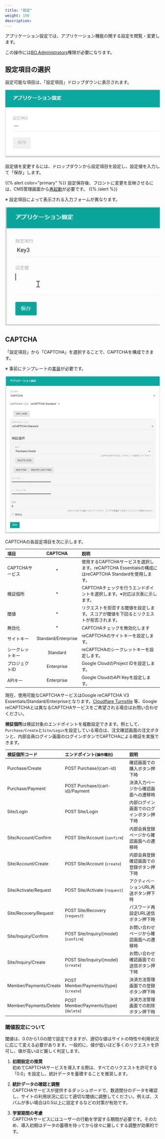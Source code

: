 ```yaml
---
title: "設定"
weight: 100
description: 
---
```


アプリケーション設定では、アプリケーション機能の関する設定を閲覧・変更します。

この操作には[BO.Administrators](../../#ec管理サイトのロール)権限が必要になります。


## 設定項目の選択

設定可能な項目は、「設定項目」ドロップダウンに表示されます。

![設定項目](select.jpg)

設定値を変更するには、ドロップダウンから設定項目を設定し、設定値を入力して「保存」します。

<!-- textlint-disable ja-technical-writing/ja-no-mixed-period-->
{{% alert color="primary" %}}
設定保存後、フロントに変更を反映させるには、CMS管理画面から[再起動](../../cms/restart/)が必要です。
{{% /alert %}}
<!-- textlint-enable ja-technical-writing/ja-no-mixed-period-->

※ 設定項目によって表示される入力フォームが異なります。

![設定変更](schemaless.jpg)


## CAPTCHA

「設定項目」から「CAPTCHA」を選択することで、CAPTCHAを構成できます。

※ 事前にテンプレートの[実装](../../../../development/captcha)が必要です。

![CAPTCHA](captcha.jpg)

CAPTCHAの各設定項目を次に示します。

|       項目       |       CAPTCHA       |                                                説明                                                 |
| :--------------- | :-----------------: | :-------------------------------------------------------------------------------------------------- |
| CAPTCHAサービス  |          *          | 使用するCAPTCHAサービスを選択します。reCAPTCHA Essentialsの構成にはreCAPTCHA Standardを使用します。 |
| 検証個所         |          *          | CAPTCHAチェックを行うエンドポイントを選択します。※対応は次表に示します。                           |
| 閾値             |          *          | リクエストを拒否する閾値を設定します。スコアが閾値を下回るとリクエストが拒否されます。              |
| 無効化           |          *          | CAPTCHAチェックを無効化します                                                                       |
| サイトキー       | Standard/Enterprise | reCAPTCHAのサイトキーを設定します。                                                                 |
| シークレットキー |      Standard       | reCAPTCHAのシークレットキーを設定します。                                                           |
| プロジェクトID   |     Enterprise      | Google CloudのProject IDを設定します。                                                              |
| APIキー          |     Enterprise      | Google CloudのAPI Keyを設定します。                                                                 |

現在、使用可能なCAPTCHAサービスはGoogle reCAPTCHA V3 Essentials/Standard/Enterpriseとなります。[Cloudflare Turnstile](https://www.cloudflare.com/ja-jp/products/turnstile/) 等、Google reCAPTCHAとは異なるCAPTCHAサービスをご希望される場合はお問い合わせください。

**検証個所**は検証対象のエンドポイントを複数設定できます。例として、`Purchase/Create`と`Site/Login`を設定している場合は、注文確認画面の注文ボタンと、内部会員ログイン画面のログインボタンでCAPTCHAによる検証を実施できます。

|     検証個所コード     |       エンドポイント(`操作種別`)       |                   説明                   |
| :--------------------- | :------------------------------------- | :--------------------------------------- |
| Purchase/Create        | POST Purchase/{cart-id}                | 確認画面での購入ボタン押下時             |
| Purchase/Payment       | POST Purchase/{cart-id}/Payment        | 決済入力ページから確認画面への遷移時     |
| Site/Login             | POST Site/Login                        | 内部ログイン画面でのログインボタン押下時 |
| Site/Account/Confirm   | POST Site/Account (`confirm`)          | 内部会員登録ページから確認画面への遷移時 |
| Site/Account/Create    | POST Site/Account (`create`)           | 内部会員登録確認画面での登録ボタン押下時 |
| Site/Activate/Request  | POST Site/Activate (`request`)         | アクティベーションURL再送ボタン押下時    |
| Site/Recovery/Request  | POST Site/Recovery (`request`)         | パスワード再設定URL送信ボタン押下時      |
| Site/Inquiry/Confirm   | POST Site/Inquiry/{model} (`confirm`)  | お問い合わせページから確認画面への遷移時 |
| Site/Inquiry/Create    | POST Site/Inquiry/{model} (`create`)   | お問い合わせ確認画面での送信ボタン押下時 |
| Member/Payments/Create | POST Member/Payments/{type} (`create`) | 決済方法管理画面での登録ボタン押下時     |
| Member/Payments/Delete | POST Member/Payments/{type} (`delete`) | 決済方法管理画面での削除ボタン押下時     |

### 閾値設定について

閾値は、0.0から1.0の間で設定できますが、適切な値はサイトの特性や利用状況に応じて変える必要があります。一般的に、値が低いほど多くのリクエストを許可し、値が高いほど厳しく判定します。

1. **初期設定の推奨**   
   初めてCAPTCHAサービスを導入する際は、すべてのリクエストを許可する「0.0」を設定し、統計データを蓄積することを推奨します。

3. **統計データの確認と調整**   
   CAPTCHAサービスが提供するダッシュボードで、数週間分のデータを確認し、サイトの利用状況に応じて適切な閾値に調整してください。例えば、スパムが多い場合は0.5以上に設定するなどの対策が有効です。

4. **学習期間の考慮**   
   CAPTCHAサービスにはユーザーの行動を学習する期間が必要です。そのため、導入初期はデータの蓄積を待ってから徐々に厳しくする調整が効果的です。
